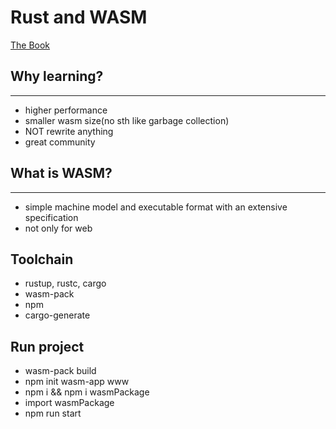 # Rust and WASM

[The Book](https://rustwasm.github.io/docs/book/)

## Why learning?

---

- higher performance
- smaller wasm size(no sth like garbage collection)
- NOT rewrite anything
- great community

## What is WASM?

---

- simple machine model and executable format with an extensive specification
- not only for web

## Toolchain

- rustup, rustc, cargo
- wasm-pack
- npm
- cargo-generate

## Run project

- wasm-pack build
- npm init wasm-app www
- npm i && npm i wasmPackage
- import wasmPackage
- npm run start

